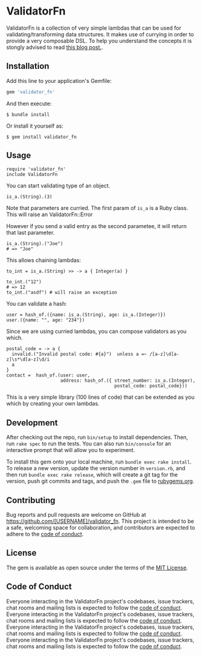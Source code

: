 # ValidatorFn

ValidatorFn is a collection of very simple lambdas that can be used for validating/transforming 
data structures.  It makes use of currying in order to provide a very composable 
DSL. To help you understand the concepts it is stongly advised to read [this blog post.](http://blog.martinosis.com/blog/simple-functional-strong-params-in-ruby/). 


## Installation

Add this line to your application's Gemfile:

```ruby
gem 'validator_fn'
```

And then execute:

    $ bundle install

Or install it yourself as:

    $ gem install validator_fn

## Usage

```
require 'validator_fn'
include ValidatorFn
```

You can start validating type of an object. 

```
is_a.(String).(3)
```

Note that parameters are curried. The first param of `is_a` is a Ruby class.
This will raise an ValidatorFn::Error

However if you send a valid entry as the second parametee, it will return that last parameter.

```
is_a.(String).("Joe")
# => "Joe"
```

This allows chaining lambdas:

```
to_int = is_a.(String) >> -> a { Integer(a) }

to_int.("12")
# => 12
to_int.("asdf") # will raise an exception
```

You can validate a hash:

```
user = hash_of.({name: is_a.(String), age: is_a.(Integer)})
user.({name: "", age: "234"})
```

Since we are using curried lambdas, you can compose validators as you which. 

```
postal_code = -> a { 
  invalid.("Invalid postal code: #{a}")  unless a =~ /[a-z]\d[a-z]\s*\d[a-z]\d/i
  a
}
contact =  hash_of.(user: user, 
                    address: hash_of.({ street_number: is_a.(Integer), 
                                        postal_code: postal_code}))
```

This is a very simple library (100 lines of code) that can be extended as you which by
creating your own lambdas.

## Development

After checking out the repo, run `bin/setup` to install dependencies. Then, run `rake spec` to run the tests. You can also run `bin/console` for an interactive prompt that will allow you to experiment.

To install this gem onto your local machine, run `bundle exec rake install`. To release a new version, update the version number in `version.rb`, and then run `bundle exec rake release`, which will create a git tag for the version, push git commits and tags, and push the `.gem` file to [rubygems.org](https://rubygems.org).

## Contributing

Bug reports and pull requests are welcome on GitHub at https://github.com/[USERNAME]/validator_fn. This project is intended to be a safe, welcoming space for collaboration, and contributors are expected to adhere to the [code of conduct](https://github.com/[USERNAME]/validator_fn/blob/master/CODE_OF_CONDUCT.md).


## License

The gem is available as open source under the terms of the [MIT License](https://opensource.org/licenses/MIT).

## Code of Conduct

Everyone interacting in the ValidatorFn project's codebases, issue trackers, chat rooms and mailing lists is expected to follow the [code of conduct](https://github.com/[USERNAME]/validator_fn/blob/master/CODE_OF_CONDUCT.md).
Everyone interacting in the ValidatorFn project's codebases, issue trackers, chat rooms and mailing lists is expected to follow the [code of conduct](https://github.com/[USERNAME]/validator_fn/blob/master/CODE_OF_CONDUCT.md).
Everyone interacting in the ValidatorFn project's codebases, issue trackers, chat rooms and mailing lists is expected to follow the [code of conduct](https://github.com/[USERNAME]/validator_fn/blob/master/CODE_OF_CONDUCT.md).
Everyone interacting in the ValidatorFn project's codebases, issue trackers, chat rooms and mailing lists is expected to follow the [code of conduct](https://github.com/[USERNAME]/validator_fn/blob/master/CODE_OF_CONDUCT.md).
